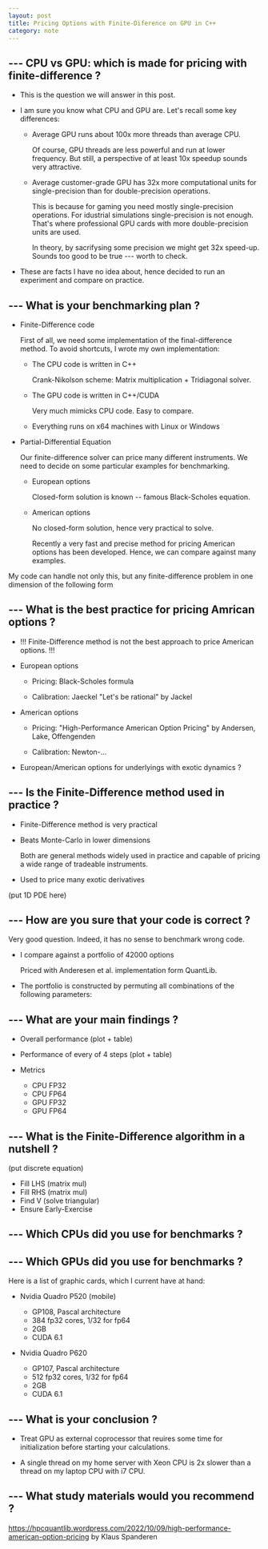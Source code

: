 ```yaml
---
layout: post
title: Pricing Options with Finite-Diference on GPU in C++
category: note
---
```


## --- CPU vs GPU: which is made for pricing with finite-difference ?

- This is the question we will answer in this post.

- I am sure you know what CPU and GPU are. Let's recall some key differences:

  - Average GPU runs about 100x more threads than average CPU.

    Of course, GPU threads are less powerful and run at lower frequency. But still, a perspective of
    at least 10x speedup sounds very attractive.

  - Average customer-grade GPU has 32x more computational units for single-precision than for
    double-precision operations.

    This is because for gaming you need mostly single-precision operations. For idustrial
    simulations single-precision is not enough. That's where professional GPU cards with more
    double-precision units are used.

    In theory, by sacrifysing some precision  we might get 32x speed-up. Sounds too good to be true
    --- worth to check.

- These are facts I have no idea about, hence decided to run an experiment and compare on practice.


## --- What is your benchmarking plan ?

- Finite-Difference code

  First of all, we need some implementation of the final-difference method. To avoid shortcuts, I
  wrote my own implementation:
  - The CPU code is written in C++

    Crank-Nikolson scheme: Matrix multiplication + Tridiagonal solver.

  - The GPU code is written in C++/CUDA

    Very much mimicks CPU code. Easy to compare.

  - Everything runs on x64 machines with Linux or Windows

- Partial-Differential Equation

  Our finite-difference solver can price many different instruments. We need to decide on some
  particular examples for benchmarking.

  - European options

    Closed-form solution is known -- famous Black-Scholes equation.

  - American options

    No closed-form solution, hence very practical to solve.

    Recently a very fast and precise method for pricing American options has been developed.
    Hence, we can compare against many examples.

My code can handle not only this, but any finite-difference problem in one dimension of the
following form


## --- What is the best practice for pricing Amrican options ?

- !!! Finite-Difference method is not the best approach to price American options. !!!

- European options

  - Pricing: Black-Scholes formula

  - Calibration: Jaeckel "Let's be rational" by Jackel

- American options

  - Pricing: "High-Performance American Option Pricing" by Andersen, Lake, Offengenden

  - Calibration: Newton-...

- European/American options for underlyings with exotic dynamics ?


## --- Is the Finite-Difference method used in practice ?

- Finite-Difference method is very practical

- Beats Monte-Carlo in lower dimensions

  Both are general methods widely used in practice and capable of pricing a wide range of
  tradeable instruments.

- Used to price many exotic derivatives

(put 1D PDE here)


## --- How are you sure that your code is correct ?

Very good question. Indeed, it has no sense to benchmark wrong code.

- I compare against a portfolio of 42000 options

  Priced with Anderesen et al. implementation form QuantLib.

- The portfolio is constructed by permuting all combinations of the following parameters:


## --- What are your main findings ?

- Overall performance (plot + table)

- Performance of every of 4 steps (plot + table)

- Metrics
  - CPU FP32
  - CPU FP64
  - GPU FP32
  - GPU FP64


## --- What is the Finite-Difference algorithm in a nutshell ?

(put discrete equation)

- Fill LHS (matrix mul)
- Fill RHS (matrix mul)
- Find V (solve triangular)
- Ensure Early-Exercise

## --- Which CPUs did you use for benchmarks ?

## --- Which GPUs did you use for benchmarks ?

Here is a list of graphic cards, which I current have at hand:

- Nvidia Quadro P520 (mobile)
  - GP108, Pascal architecture
  - 384 fp32 cores, 1/32 for fp64
  - 2GB
  - CUDA 6.1

- Nvidia Quadro P620
  - GP107, Pascal architecture
  - 512 fp32 cores, 1/32 for fp64
  - 2GB
  - CUDA 6.1


## --- What is your conclusion ?

- Treat GPU as external coprocessor that reuires some time for initialization before starting your
  calculations.

- A single thread on my home server with Xeon CPU is 2x slower than a thread on my laptop CPU with
  i7 CPU.

## --- What study materials would you recommend ?

<https://hpcquantlib.wordpress.com/2022/10/09/high-performance-american-option-pricing> by Klaus
Spanderen